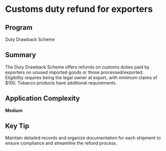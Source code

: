 # Customs duty refund for exporters
  
## Program
Duty Drawback Scheme

## Summary
The Duty Drawback Scheme offers refunds on customs duties paid by exporters on unused imported goods or those processed/exported. Eligibility requires being the legal owner at export, with minimum claims of $100. Tobacco products have additional requirements.

## Application Complexity
**Medium**

## Key Tip
Maintain detailed records and organize documentation for each shipment to ensure compliance and streamline the refund process.
